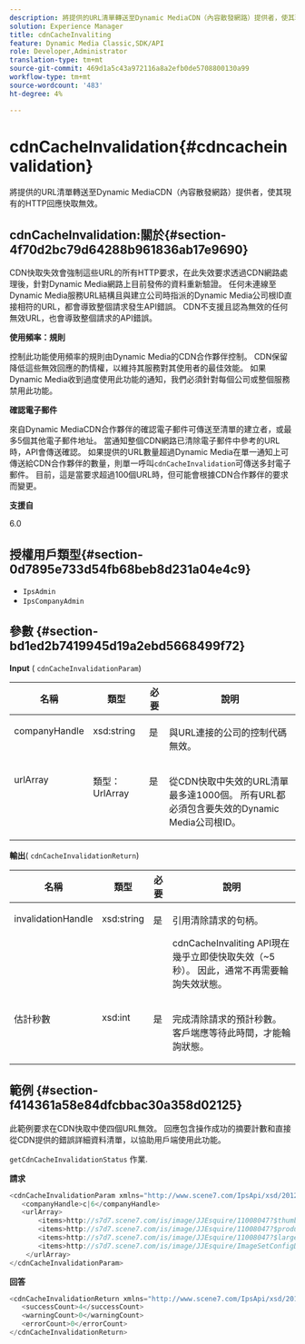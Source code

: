 ```yaml
---
description: 將提供的URL清單轉送至Dynamic MediaCDN（內容散發網路）提供者，使其現有的HTTP回應快取無效。
solution: Experience Manager
title: cdnCacheInvaliting
feature: Dynamic Media Classic,SDK/API
role: Developer,Administrator
translation-type: tm+mt
source-git-commit: 469d1a5c43a972116a8a2efb0de5708800130a99
workflow-type: tm+mt
source-wordcount: '483'
ht-degree: 4%

---
```



# cdnCacheInvalidation{#cdncacheinvalidation}

將提供的URL清單轉送至Dynamic MediaCDN（內容散發網路）提供者，使其現有的HTTP回應快取無效。

## cdnCacheInvalidation:關於{#section-4f70d2bc79d64288b961836ab17e9690}

CDN快取失效會強制這些URL的所有HTTP要求，在此失效要求透過CDN網路處理後，針對Dynamic Media網路上目前發佈的資料重新驗證。 任何未連線至Dynamic Media服務URL結構且與建立公司時指派的Dynamic Media公司根ID直接相符的URL，都會導致整個請求發生API錯誤。 CDN不支援且認為無效的任何無效URL，也會導致整個請求的API錯誤。

**使用頻率：規則**

控制此功能使用頻率的規則由Dynamic Media的CDN合作夥伴控制。 CDN保留降低這些無效回應的酌情權，以維持其服務對其使用者的最佳效能。 如果Dynamic Media收到過度使用此功能的通知，我們必須針對每個公司或整個服務禁用此功能。

**確認電子郵件**

來自Dynamic MediaCDN合作夥伴的確認電子郵件可傳送至清單的建立者，或最多5個其他電子郵件地址。 當通知整個CDN網路已清除電子郵件中參考的URL時，API會傳送確認。 如果提供的URL數量超過Dynamic Media在單一通知上可傳送給CDN合作夥伴的數量，則單一呼叫`cdnCacheInvalidation`可傳送多封電子郵件。 目前，這是當要求超過100個URL時，但可能會根據CDN合作夥伴的要求而變更。

**支援自**

6.0

## 授權用戶類型{#section-0d7895e733d54fb68beb8d231a04e4c9}

* `IpsAdmin`
* `IpsCompanyAdmin`

## 參數 {#section-bd1ed2b7419945d19a2ebd5668499f72}

**Input** ( `cdnCacheInvalidationParam`)

<table id="table_EDD1875264C846BE951869D528A90D73"> 
 <thead> 
  <tr> 
   <th class="entry"> <b> 名稱</b> </th> 
   <th class="entry"> <b> 類型</b> </th> 
   <th class="entry"> <b> 必要</b> </th> 
   <th class="entry"> <b> 說明</b> </th> 
  </tr> 
 </thead>
 <tbody> 
  <tr valign="top"> 
   <td> <p> <span class="codeph"> <span class="varname"> companyHandle</span> </span> </p> </td> 
   <td> <p> <span class="codeph"> xsd:string</span> </p> </td> 
   <td> <p> 是 </p> </td> 
   <td> <p> 與URL連接的公司的控制代碼無效。 </p> </td> 
  </tr> 
  <tr valign="top"> 
   <td> <p> <span class="codeph"> <span class="varname"> urlArray</span> </span> </p> </td> 
   <td> <p> <span class="codeph"> 類型：UrlArray</span> </p> </td> 
   <td> <p> 是 </p> </td> 
   <td> <p> 從CDN快取中失效的URL清單最多達1000個。 所有URL都必須包含要失效的Dynamic Media公司根ID。 </p> </td> 
  </tr> 
 </tbody> 
</table>

**輸出**( `cdnCacheInvalidationReturn`)

<table id="table_1D947C1BF8864820AD7BA0CDC0F076F9"> 
 <thead> 
  <tr> 
   <th class="entry"> <b> 名稱</b> </th> 
   <th class="entry"> <b> 類型</b> </th> 
   <th class="entry"> <b> 必要</b> </th> 
   <th class="entry"> <b> 說明</b> </th> 
  </tr> 
 </thead>
 <tbody> 
  <tr valign="top"> 
   <td colname="col1"> <p><span class="codeph"><span class="varname"> invalidationHandle</span></span> </p> </td> 
   <td colname="col2"> <p><span class="codeph"> xsd:string</span> </p> </td> 
   <td colname="col3"> <p>是 </p> </td> 
   <td colname="col4"> <p>引用清除請求的句柄。 </p> <p><span class="codeph"> cdnCacheInvaliting</span> API現在幾乎立即使快取失效（~5秒）。 因此，通常不再需要輪詢失效狀態。 </p> 
    <!--<p>The next three paragraphs were added as per CQDOC-13840 With the migration from Akamai v2 API's to fast purge, purging time is now approximately 5 seconds. You are no longer required to poll on the purge URL to find out the status of the purge request.</p>--> 
    <!--<p>The cache invalidation handle used to contained the company ID, the user account type used (small or large), and the purge url. With the release of 2019R1, <codeph>invalidationHandle</codeph> now contains just the company ID and the purge ID. </p>--> 
    <!--<p>Prior to 2019R1, two different Akamai users were being used for each geography (for example, <codeph>cdninvalidatesmallemea</codeph> and <codeph>cdninvalidatelargeemea</codeph>) to invalidate requests, depending on the number of URLs in each request. This functionality was done so that a small request was not blocked because of a large request. Now, with fast purge in 2019R1, the purge is nearly instantaneous, two users are no longer needed, and only one account is used. </p>--> </td> 
  </tr> 
  <tr valign="top"> 
   <td colname="col1"> <p><span class="codeph"><span class="varname"> 估計秒數</span></span> </p> </td> 
   <td colname="col2"> <p><span class="codeph"> xsd:int</span> </p> </td> 
   <td colname="col3"> <p>是 </p> </td> 
   <td colname="col4"> <p>完成清除請求的預計秒數。 客戶端應等待此時間，才能輪詢狀態。 </p> </td> 
  </tr> 
 </tbody> 
</table>

## 範例 {#section-f414361a58e84dfcbbac30a358d02125}

此範例要求在CDN快取中使四個URL無效。 回應包含操作成功的摘要計數和直接從CDN提供的錯誤詳細資料清單，以協助用戶端使用此功能。

`getCdnCacheInvalidationStatus` 作業.

**請求**

```java
<cdnCacheInvalidationParam xmlns="http://www.scene7.com/IpsApi/xsd/2012-02-14">
   <companyHandle>c|6</companyHandle>
   <urlArray>
       <items>http://s7d7.scene7.com/is/image/JJEsquire/11008047?$thumbnail$</items>
       <items>http://s7d7.scene7.com/is/image/JJEsquire/11008047?$product$</items>
       <items>http://s7d7.scene7.com/is/image/JJEsquire/11008047?$large$</items>
       <items>http://s7d7.scene7.com/is/image/JJEsquire/ImageSetConfigDefaults?req=userdata</items>
    </urlArray>
</cdnCacheInvalidationParam>
```

**回答**

```java
<cdnCacheInvalidationReturn xmlns="http://www.scene7.com/IpsApi/xsd/2012-02-14">
   <successCount>4</successCount>
   <warningCount>0</warningCount>
   <errorCount>0</errorCount>
</cdnCacheInvalidationReturn>
```

